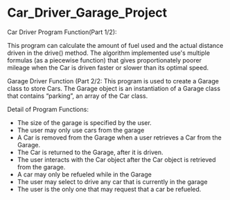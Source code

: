 # Car_Driver_Garage_Project


Car Driver Program Function(Part 1/2):

This program can calculate the amount of fuel used and the actual distance driven in the drive() method. 
The algorithm implemented use's multiple formulas (as a piecewise function) that gives proportionately poorer mileage when the Car is driven faster or slower than its optimal speed. 


Garage Driver Function (Part 2/2:
This program is used to create a Garage class to store Cars. The Garage object is an instantiation of a Garage class that contains “parking”, an array of the Car class.

Detail of Program Functions:
- The size of the garage is specified by the user.
- The user may only use cars from the garage
- A Car is removed from the Garage when a user retrieves a Car from the Garage.
- The Car is returned to the Garage, after it is driven.
- The user interacts with the Car object after the Car object is retrieved from the garage.
- A car may only be refueled while in the Garage
- The user may select to drive any car that is currently in the garage
- The user is the only one that may request that a car be refueled.

